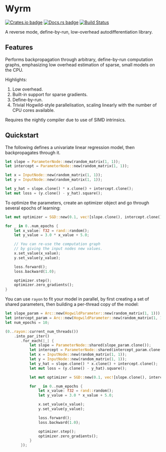 # Wyrm

[![Crates.io badge](https://img.shields.io/crates/v/wyrm.svg)](https://crates.io/crates/wyrm)
[![Docs.rs badge](https://docs.rs/wyrm/badge.svg)](https://docs.rs/wyrm/)
[![Build Status](https://travis-ci.org/maciejkula/wyrm.svg?branch=ci)](https://travis-ci.org/maciejkula/wyrm)

A reverse mode, define-by-run, low-overhead autodifferentiation library.

## Features

Performs backpropagation through arbitrary, define-by-run computation graphs,
emphasizing low overhead estimation of sparse, small models on the CPU.

Highlights:

1. Low overhead.
2. Built-in support for sparse gradients.
3. Define-by-run.
4. Trivial Hogwild-style parallelisation, scaling linearly with the number of CPU cores available.

Requires the nightly compiler due to use of SIMD intrinsics.

## Quickstart

The following defines a univariate linear regression model, then
backpropagates through it.

```rust
let slope = ParameterNode::new(random_matrix(1, 1));
let intercept = ParameterNode::new(random_matrix(1, 1));

let x = InputNode::new(random_matrix(1, 1));
let y = InputNode::new(random_matrix(1, 1));

let y_hat = slope.clone() * x.clone() + intercept.clone();
let mut loss = (y.clone() - y_hat).square();
```

To optimize the parameters, create an optimizer object and
go through several epochs of learning:

```rust
let mut optimizer = SGD::new(0.1, vec![slope.clone(), intercept.clone()]);

for _ in 0..num_epochs {
    let x_value: f32 = rand::random();
    let y_value = 3.0 * x_value + 5.0;

    // You can re-use the computation graph
    // by giving the input nodes new values.
    x.set_value(x_value);
    y.set_value(y_value);

    loss.forward();
    loss.backward(1.0);

    optimizer.step();
    optimizer.zero_gradients();
}
```

You can use `rayon` to fit your model in parallel, by first creating a set of shared
parameters, then building a per-thread copy of the model:

```rust
let slope_param = Arc::new(HogwildParameter::new(random_matrix(1, 1)));
let intercept_param = Arc::new(HogwildParameter::new(random_matrix(1, 1)));
let num_epochs = 10;

(0..rayon::current_num_threads())
    .into_par_iter()
       .for_each(|_| {
           let slope = ParameterNode::shared(slope_param.clone());
           let intercept = ParameterNode::shared(intercept_param.clone());
           let x = InputNode::new(random_matrix(1, 1));
           let y = InputNode::new(random_matrix(1, 1));
           let y_hat = slope.clone() * x.clone() + intercept.clone();
           let mut loss = (y.clone() - y_hat).square();

           let mut optimizer = SGD::new(0.1, vec![slope.clone(), intercept.clone()]);

           for _ in 0..num_epochs {
               let x_value: f32 = rand::random();
               let y_value = 3.0 * x_value + 5.0;

               x.set_value(x_value);
               y.set_value(y_value);

               loss.forward();
               loss.backward(1.0);

               optimizer.step();
               optimizer.zero_gradients();
           }
       });
```